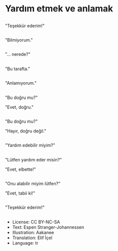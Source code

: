 # Yardım etmek ve anlamak

##
"Teşekkür ederim!"

##
"Bilmiyorum."

##
"... nerede?"

##
"Bu tarafta."

##
"Anlamıyorum."

##
"Bu doğru mu?"

"Evet, doğru."

##
"Bu doğru mu?"

"Hayır, doğru değil."

##
"Yardım edebilir miyim?"

##
"Lütfen yardım eder misin?"

"Evet, elbette!"

##
"Onu alabilir miyim lütfen?"

"Evet, tabii ki!"

##
"Teşekkür ederim!"

##
* License: CC BY-NC-SA
* Text: Espen Stranger-Johannessen
* Illustration: Aakanee
* Translation: Elif İçel
* Language: tr
